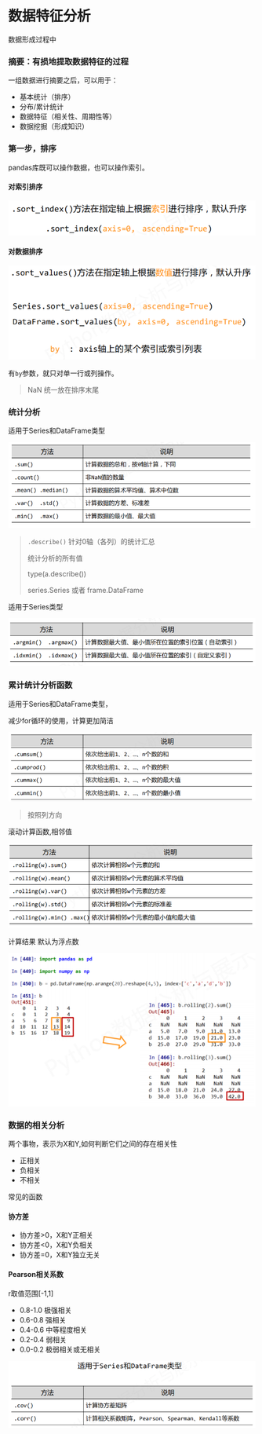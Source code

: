 # 数据特征分析

数据形成过程中

### **摘要**：有损地提取数据特征的过程

一组数据进行摘要之后，可以用于：

- 基本统计（排序）
- 分布/累计统计
- 数据特征（相关性、周期性等）
- 数据挖掘（形成知识）



### 第一步，排序

pandas库既可以操作数据，也可以操作索引。

#### 对索引排序

![sp190614_133123](.\images\sp190614_133123.png)

#### 对数据排序

![sp190614_133247](.\images\sp190614_133247.png)

有`by`参数，就只对单一行或列操作。

> NaN 统一放在排序末尾



### 统计分析

适用于Series和DataFrame类型

![sp190614_161407](.\images\sp190614_161407.png)

> `.describe()` 针对0轴（各列）的统计汇总
>
> 统计分析的所有值
>
> type(a.describe())  
>
> series.Series 或者 frame.DataFrame

适用于Series类型

![sp190614_161711](.\images\sp190614_161711.png)

### 累计统计分析函数

适用于Series和DataFrame类型，

减少for循环的使用，计算更加简洁

![sp190614_162049](.\images\sp190614_162049.png)

> 按照列方向

滚动计算函数,相邻值

![sp190614_162235](.\images\sp190614_162235.png)

计算结果 默认为浮点数

![sp190614_162400](.\images\sp190614_162400.png)

### 数据的相关分析

两个事物，表示为X和Y,如何判断它们之间的存在相关性

- 正相关
- 负相关
- 不相关

常见的函数

#### 协方差

- 协方差>0，X和Y正相关
- 协方差<0，X和Y负相关
- 协方差=0，X和Y独立无关



#### Pearson相关系数

r取值范围[-1,1]

- 0.8-1.0  极强相关
- 0.6-0.8  强相关
- 0.4-0.6  中等程度相关
- 0.2-0.4  弱相关
- 0.0-0.2  极弱相关或无相关

![sp190614_163333](.\images\sp190614_163333.png)